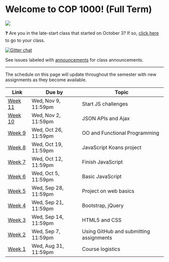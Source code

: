 # Welcome to COP 1000! (Full Term)

![](http://i.giphy.com/kUTevwxXSaqzK.gif)

:question: Are you in the late-start class that started on October 3? If so, [click here](https://github.com/cop1000/cop1000/tree/late-start#welcome-to-cop-1000-late-start-october-3) to go to your class.


[![Gitter chat](https://badges.gitter.im/valencia-cop1000/Lobby.png)](https://gitter.im/valencia-cop1000/Lobby)

See issues labeled with [announcements](https://github.com/cop1000/cop1000/issues?q=is%3Aissue+is%3Aopen+label%3Aannouncements) for class announcements.

---

The schedule on this page will update throughout the semester with new assignments as they become available.

Link              | Due by                | Topic
---               | ---                   | ---
[Week 11](/week-11)| Wed, Nov 9, 11:59pm  | Start JS challenges
[Week 10](/week-10)| Wed, Nov 2, 11:59pm  | JSON APIs and Ajax
[Week 9](/week-9) | Wed, Oct 26, 11:59pm  | OO and Functional Programming
[Week 8](/week-8) | Wed, Oct 19, 11:59pm  | JavaScript Koans project
[Week 7](/week-7) | Wed, Oct 12, 11:59pm  | Finish JavaScript
[Week 6](/week-6) | Wed, Oct 5, 11:59pm   | Basic JavaScript
[Week 5](/week-5) | Wed, Sep 28, 11:59pm  | Project on web basics
[Week 4](/week-4) | Wed, Sep 21, 11:59pm  | Bootstrap, jQuery
[Week 3](/week-3) | Wed, Sep 14, 11:59pm  | HTML5 and CSS
[Week 2](/week-2) | Wed, Sep 7, 11:59pm   | Using GitHub and submitting assignments
[Week 1](/week-1) | Wed, Aug 31, 11:59pm  | Course logistics

